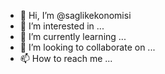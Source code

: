 - 👋 Hi, I’m @saglikekonomisi
- 👀 I’m interested in ...
- 🌱 I’m currently learning ...
- 💞️ I’m looking to collaborate on ...
- 📫 How to reach me ...

<!---
saglikekonomisi/saglikekonomisi is a ✨ special ✨ repository because its `README.md` (this file) appears on your GitHub profile.
You can click the Preview link to take a look at your changes.
--->
